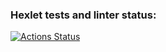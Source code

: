 ### Hexlet tests and linter status:
[![Actions Status](https://github.com/kozenalex/python-project-lvl1/workflows/hexlet-check/badge.svg)](https://github.com/kozenalex/python-project-lvl1/actions)